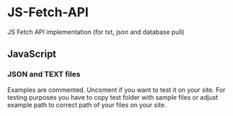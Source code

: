 # JS-Fetch-API
 JS Fetch API implementation (for txt, json and database pull)

## JavaScript
### **JSON** and **TEXT** files
Examples are commented. Uncoment if you want to test it on your site. For testing purposes you have to copy test folder with sample files or adjust example path to correct path of your files on your site.
